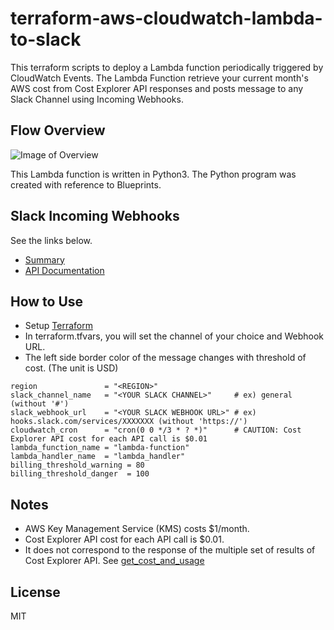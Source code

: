 # terraform-aws-cloudwatch-lambda-to-slack
This terraform scripts to deploy a Lambda function periodically triggered by CloudWatch Events. The Lambda Function retrieve your current month's AWS cost from Cost Explorer API responses and posts message to any Slack Channel using Incoming Webhooks.

## Flow Overview
![Image of Overview](https://github.com/yakumobooks/terraform-aws-cloudwatch-lambda-to-slack/blob/images/cloudwatch-lambda-to-slack.png)

This Lambda function is written in Python3. The Python program was created with reference to Blueprints.

## Slack Incoming Webhooks
See the links below.
- [Summary](https://get.slack.help/hc/en-us/articles/115005265063-Incoming-WebHooks-for-Slack)
- [API Documentation](https://api.slack.com/incoming-webhooks)

## How to Use
- Setup [Terraform](https://www.terraform.io/)
- In terraform.tfvars, you will set the channel of your choice and Webhook URL.
- The left side border color of the message changes with threshold of cost. (The unit is USD)
```
region               = "<REGION>"
slack_channel_name   = "<YOUR SLACK CHANNEL>"     # ex) general (without '#')
slack_webhook_url    = "<YOUR SLACK WEBHOOK URL>" # ex) hooks.slack.com/services/XXXXXXX (without 'https://')
cloudwatch_cron      = "cron(0 0 */3 * ? *)"      # CAUTION: Cost Explorer API cost for each API call is $0.01
lambda_function_name = "lambda-function"
lambda_handler_name  = "lambda_handler"
billing_threshold_warning = 80
billing_threshold_danger  = 100
```

## Notes
- AWS Key Management Service (KMS) costs $1/month.
- Cost Explorer API cost for each API call is $0.01.
- It does not correspond to the response of the multiple set of results of Cost Explorer API. See [get_cost_and_usage](http://boto3.readthedocs.io/en/latest/reference/services/ce.html)

## License
MIT